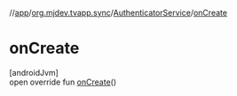 //[app](../../../index.md)/[org.mjdev.tvapp.sync](../index.md)/[AuthenticatorService](index.md)/[onCreate](on-create.md)

# onCreate

[androidJvm]\
open override fun [onCreate](on-create.md)()
